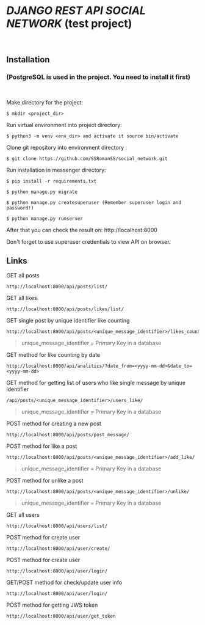 # *DJANGO REST API SOCIAL NETWORK* (test project)
<br />

## Installation
### (PostgreSQL is used in the project. You need to install it first)
<br/>

Make directory for the project:
```
$ mkdir <project_dir>
```
Run virtual environment into project directory:
```
$ python3 -m venv <env_dir> and activate it source bin/activate
```
Clone git repository into environment directory :
```
$ git clone https://github.com/SSRomanSS/social_network.git
```
Run installation in messenger directory:
```
$ pip install -r requirements.txt
```
```
$ python manage.py migrate
```
```
$ python manage.py createsuperuser (Remember superuser login and password!)
```
```
$ python manage.py runserver
```
After that you can check the result on: http://localhost:8000

Don't forget to use superuser credentials to view API on browser.

## Links
GET all posts 
```
http://localhost:8000/api/posts/list/
```
GET all likes
```
http://localhost:8000/api/posts/likes/list/
```
GET single post by unique identifier like counting
```
http://localhost:8000/api/posts/<unique_message_identifier>/likes_count/
```
> unique_message_identifier = Primary Key in a database

GET method for like counting by date
```
http://localhost:8000/api/analitics/?date_from=<yyyy-mm-dd>&date_to=<yyyy-mm-dd>
```
GET method for getting list of users who like single message by unique identifier
```
/api/posts/<unique_message_identifier>/users_like/
```
> unique_message_identifier = Primary Key in a database

POST method for creating a new post
```
http://localhost:8000/api/posts/post_message/
```
POST method for like a post
```
http://localhost:8000/api/posts/<unique_message_identifier>/add_like/
```
> unique_message_identifier = Primary Key in a database

POST method for unlike a post
```
http://localhost:8000/api/posts/<unique_message_identifier>/unlike/
```
> unique_message_identifier = Primary Key in a database

GET all users 
```
http://localhost:8000/api/users/list/
```
POST method for create user
```
http://localhost:8000/api/user/create/
```
POST method for create user
```
http://localhost:8000/api/user/login/
```
GET/POST method for check/update user info
```
http://localhost:8000/api/user/login/
```
POST method for getting JWS token
```
http://localhost:8000/api/user/get_token
```



















